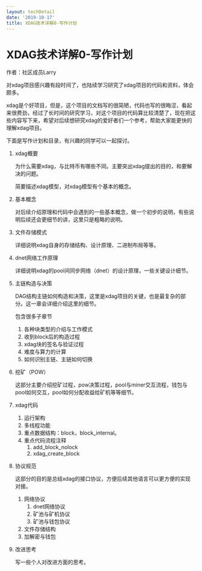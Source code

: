```yaml
---
layout: techDetail
date: '2019-10-17'
title: XDAG技术详解0-写作计划
---
```


# XDAG技术详解0-写作计划

作者：社区成员Larry

对xdag项目感兴趣有段时间了，也陆续学习研究了xdag项目的代码和资料，体会颇多。

xdag是个好项目，但是，这个项目的文档写的很简陋，代码也写的很晦涩，看起来很费劲，经过了长时间的研究学习，对这个项目的代码算比较清楚了，现在把这些内容写下来，希望对后续想研究xdag的爱好者们一个参考，帮助大家能更快的理解xdag项目。

下面是写作计划和目录，有兴趣的同学可以一起探讨。

1. xdag概要

   为什么需要xdag，与比特币有哪些不同。主要突出xdag提出的目的，和要解决的问题。

   简要描述xdag模型，对xdag模型有个基本的概念。

2. 基本概念

   对后续介绍原理和代码中会遇到的一些基本概念，做一个初步的说明，有些说明后续还会更细节的讲，这里只是粗略的说明。

3. 文件存储模式

   详细说明xdag自身的存储结构、设计原理、二进制布局等等。

4. dnet网络工作原理

   详细说明xdag的pool间同步网络（dnet）的设计原理，一些关键设计细节。

5. 主链构造与决策

   DAG结构主链如何构造和决策，这里是xdag项目的关键，也是最复杂的部分。这一章会详细介绍这里的细节。

   包含很多子章节

   1. 各种块类型的介绍与工作模式
   2. 收到block后的构造过程
   3. xdag块的签名与验证过程
   4. 难度与算力的计算
   5. 如何识别主链、主链如何切换

6. 挖矿（POW）

   这部分主要介绍挖矿过程，pow决策过程，pool与miner交互流程，钱包与pool如何交互，pool如何分配收益给矿机等等细节。

7. xdag代码

   1. 运行架构
   2. 多线程功能
   3. 重点数据结构：block，block_internal。
   4. 重点代码流程注释
      1. add_block_nolock
      2. xdag_create_block

8. 协议规范

   这部分的目的是总结xdag的接口协议，方便后续其他语言可以更方便的实现对接。

   1. 网络协议
      1. dnet网络协议
      2. 矿池与矿机协议
      3. 矿池与钱包协议
   2. 文件存储结构
   3. 加解密与钱包

9. 改进思考

   写一些个人对改进方面的思考。
